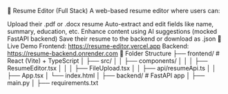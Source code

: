 📝 Resume Editor (Full Stack)
A web-based resume editor where users can:

Upload their .pdf or .docx resume
Auto-extract and edit fields like name, summary, education, etc.
Enhance content using AI suggestions (mocked FastAPI backend)
Save their resume to the backend or download as .json
🚀 Live Demo
Frontend: https://resume-editor.vercel.app
Backend: https://resume-backend.onrender.com
📁 Folder Structure
├── frontend/ # React (Vite) + TypeScript │ ├── src/ │ │ ├── components/ │ │ │ ├── ResumeEditor.tsx │ │ │ ├── FileUpload.tsx │ │ ├── api/resumeApi.ts │ │ ├── App.tsx │ └── index.html │ ├── backend/ # FastAPI app │ ├── main.py │ ├── requirements.txt